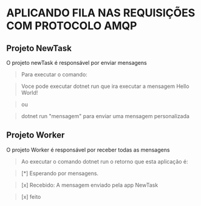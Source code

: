 # APLICANDO FILA NAS REQUISIÇÕES COM PROTOCOLO AMQP
  
  
## Projeto NewTask
  
  
O projeto newTask é responsável por enviar mensagens
  
  
>Para executar o comando:
  
  
>Voce pode executar dotnet run que ira executar a mensagem Hello World!
  
  
>ou 
  
  
>dotnet run "mensagem" para enviar uma mensagem personalizada
  
  
## Projeto Worker
  
  
O projeto Worker é responsável por receber todas as mensagens 
  
  
>Ao executar o comando dotnet run o retorno que esta aplicação é:
  
  
>[*] Esperando por mensagens.
  
  
>[x] Recebido:  A mensagem enviado pela app NewTask
  
  
>[x] feito
